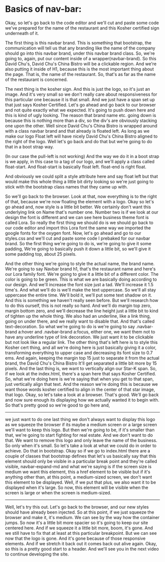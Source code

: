 # Basics of nav-bar:
Okay, so let's go back to the code editor and we'll cut and paste some code we've prepared for the name of the restaurant and this Kosher certified sign underneath of it. 

The first thing is this navbar brand. This is something that bootstrap, the communication will tell us that any branding like the name of the company should go into this navbar brand, under this navbar brand class. 
So, we're going to, again, put our content inside of a wrapper(navbar-brand). So this David Chu's, David Chu's China Bistro will be a clickable region. And we're also putting it inside of H1, because this is the most important thing about the page. That is, the name of the restaurant. So, that's as far as the name of the restaurant is concerned. 

The next thing is the kosher sign. And this is just the logo, so it's just an image. And it's very small so we don't really care about responsiveness for this particular one because it is that small. And we just have a span set up that just says Kosher Certified. 
Let's go ahead and go back to our browser and not quite exactly what we expected. It's going to push down here and this is kind of ugly looking. 
The reason that brand name etc. going down is because this is nothing more than a div, so the div's are obviously stacking one upon the other. 
Well since David Chu's China Bistro is wrapped around with a class navbar brand and that already is floated left. 
As long as we make our logo Float left will have nicely David Chu's China Bistro aligned to the right of the logo. Well let's go back and do that but we're going to do that in a boot strap way. 

(In our case the pull-left is not working)
And the way we do it in a boot strap is we apply, in this case to a tag of our logo, and we'll apply a class called float-start. And float-start is basically float left. 
float-end is right float.

And obviously we could split a style attribute here and say float left but that would make this whole thing a little bit dirty looking so we're just going to stick with the bootstrap class names that they came up with. 

So we'll go back to the browser. Look at that, now everything is to the right of that, because we're now floating the element with a logo. 
Okay so let's go ahead and, now style is a little bit better. We certainly don't want this underlying link on Name that's number one. Number two is if we look at our design the font is different and we can see here business theme font is called Lora. 
So really the first thing we should do is we should go back to our code editor and import this Lora font the same way we imported the google fonts for the oxygen font. Now, let's go ahead and go to our styles.css and we'll cut and paste some code I prebaked for our navbar brand. 
So the first thing we're going to do is, we're going to give it some padding, We're going to basically push it down a little bit, so we'll give it some padding top, about 25 pixels.


And the other thing we're going to style the actual name, the brand name. We're going to say Navbar brand h1, that's the restaurant name and here's our Lora family font. 
We're going to give it a little bit of a different color. The color is going to be green. This is what we are basically doing according to our design. 
And we'll increase the font size just a tad. We'll increase it 1.5 time's. And what we'll do is we'll make the text uppercase. 
So we'll all stay uppercase the entire time. We'll bold it, we'll put some text shadow on it. And this is something we haven't really seen before. But we'll research how to do this ourself, this is not really so hard. 
And we'll do margin top zero, margin bottom zero, and we'll decrease the line height just a little bit to kind of tighten up the whole thing. 
We also had an underline, like a link thing, going on under there, and we really want to disable that. And that's called text-decoration. So what we're going to do is we're going to say .navbar-brand a:hover and .navbar-brand a:focus, either one, we want them not to have any underline type of link decoration. 
We just want it to be clickable but not look like a regular link. The other thing that's left here is to style this Kosher cert thing, and all we're doing here is just basically giving it a color, transforming everything to upper case and decreasing its font size to 0.7 ems. 
And again, keeping the margin top 15 just to separate it from the actual brand, the David Chu's China Bistro It'll get separated a little bit more by 15 pixels. 
And the last thing is, we want to vertically align our Star-K span. So, if we look at the index.html, there's a span here that says Kosher Certified. So, what we're doing here is we're saying that when you get to that span, just vertically align that text. And the reason we're doing this is because we want those words kosher certified to align in the center of that star image, that logo. 
Okay, so let's take a look at a browser. 
That's good. We'll go back and now sure enough its displaying how we actually wanted it to begin with. So that's pretty good so we're good to go here and,

-------------------------------

we just want to do one last thing we don't always want to display this logo as we squeeze the browser if its maybe a medium screen or a large screen we'll want to keep this logo. But then we're going to be, if it's smaller than that, we're going to start fighting for real estate. 
And we don't want to do that. We want to remove this logo and only leave the name of the business. So only when it's small. So let's take a look at what we could do in order to achieve. Do that in bootstrap. 
Okay so if we go to index.html there are a couple of classes that bootstrap defines that let's us basically say that this element should only be visible in a particular break point and they're called visible, navbar-expand-md and what we're saying is if the screen size is medium we want this element, this a href element to be visible but if it's anything other than, at this point, a medium-sized screen, we don't want this element to be displayed. 
Well, if we put that plus, we also want it to be displayed when it's large. So now, this element will be visible when the screen is large or when the screen is medium-sized. 

------------------------------------

Well, let's try this out. Let's go back to the browser, and our new styles should have already been injected. So at this point, if we just squeeze the browser and make it, it's medium. We can see by the way how the container jumps. 
So now it's a little bit more spacier so it's going to keep our site centered here. And if we squeeze it a little bit more, boom, it's gone. And we still have to fix that at least at this particular breakpoint. But we can see now that the logo is gone. And it's gone because of those responsive elements. And if we stretch it back out it comes back out alive again. 
Okay, so this is a pretty good start to a header. And we'll see you in the next video to continue developing the site.